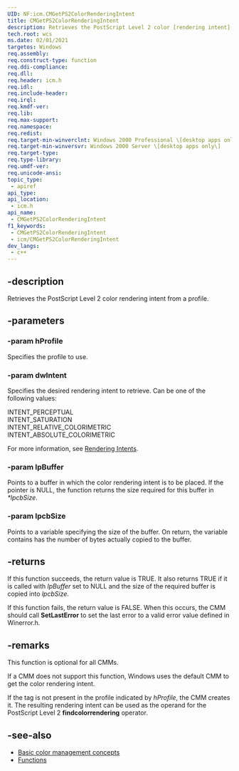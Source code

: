 ```yaml
---
UID: NF:icm.CMGetPS2ColorRenderingIntent
title: CMGetPS2ColorRenderingIntent
description: Retrieves the PostScript Level 2 color [rendering intent](ms536500\(v=vs.85\).md) from a profile.
tech.root: wcs
ms.date: 02/01/2021
targetos: Windows
req.assembly: 
req.construct-type: function
req.ddi-compliance: 
req.dll: 
req.header: icm.h
req.idl: 
req.include-header: 
req.irql: 
req.kmdf-ver: 
req.lib: 
req.max-support: 
req.namespace: 
req.redist: 
req.target-min-winverclnt: Windows 2000 Professional \[desktop apps only\]
req.target-min-winversvr: Windows 2000 Server \[desktop apps only\]
req.target-type: 
req.type-library: 
req.umdf-ver: 
req.unicode-ansi: 
topic_type:
 - apiref
api_type:
api_location:
 - icm.h
api_name:
 - CMGetPS2ColorRenderingIntent
f1_keywords:
 - CMGetPS2ColorRenderingIntent
 - icm/CMGetPS2ColorRenderingIntent
dev_langs:
 - c++
---
```


## -description

Retrieves the PostScript Level 2 color rendering intent from a profile.

## -parameters

### -param hProfile

Specifies the profile to use.

### -param dwIntent

Specifies the desired rendering intent to retrieve. Can be one of the following values:

INTENT\_PERCEPTUAL  
INTENT\_SATURATION  
INTENT\_RELATIVE\_COLORIMETRIC  
INTENT\_ABSOLUTE\_COLORIMETRIC

For more information, see [Rendering Intents](/windows/win32/wcs/rendering-intents).

### -param lpBuffer

Points to a buffer in which the color rendering intent is to be placed. If the pointer is NULL, the function returns the size required for this buffer in *\*lpcbSize*.

### -param lpcbSize

Points to a variable specifying the size of the buffer. On return, the variable contains has the number of bytes actually copied to the buffer.

## -returns

If this function succeeds, the return value is TRUE. It also returns TRUE if it is called with *lpBuffer* set to NULL and the size of the required buffer is copied into *lpcbSize*.

If this function fails, the return value is FALSE. When this occurs, the CMM should call **SetLastError** to set the last error to a valid error value defined in Winerror.h.

## -remarks

This function is optional for all CMMs.

If a CMM does not support this function, Windows uses the default CMM to get the color rendering intent.

If the tag is not present in the profile indicated by *hProfile*, the CMM creates it. The resulting rendering intent can be used as the operand for the PostScript Level 2 **findcolorrendering** operator.

## -see-also

* [Basic color management concepts](/windows/win32/wcs/basic-color-management-concepts)
* [Functions](/windows/win32/wcs/functions)
